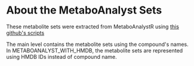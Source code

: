 # About the MetaboAnalyst Sets

These metabolite sets were extracted from MetaboAnalystR using
[this github's scripts](https://github.com/cbragdon93/metaboAnalystLibraries/ "MetaboAnalystSetExtraction")

The main level contains the metabolite sets using the compound's names.
In METABOANALYST\_WITH\_HMDB, the metabolite sets are represented using
HMDB IDs instead of compound name. 
